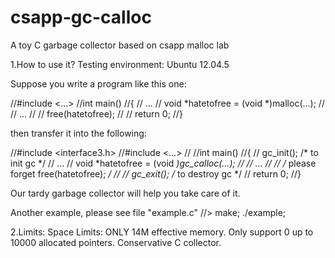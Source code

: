 # csapp-gc-calloc
A toy C garbage collector based on csapp malloc lab

1.How to use it?
Testing environment: Ubuntu 12.04.5

Suppose you write a program like this one:

//#include <...>
//int main()
//{
//	...
//	void *hatetofree = (void *)malloc(...);
//
//	...
//
//	free(hatetofree);
//
//	return 0;
//}

then transfer it into the following:

//#include <interface3.h>
//#include <...>
//
//int main()
//{
//	gc_init(); /* to init gc */
//	...
//	void *hatetofree = (void *)gc_calloc(...);
//
//	...
//
//	/* please forget free(hatetofree); */
//
//	gc_exit(); /* to destroy gc */
//	return 0;
//}

Our tardy garbage collector will help you take care of it.

Another example, please see file "example.c"
//> make; ./example;

2.Limits:
Space Limits: ONLY 14M effective memory.
Only support 0 up to 10000 allocated pointers.
Conservative C collector.
